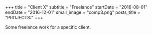 +++
title = "Client X"
subtitle = "Freelance"
startDate = "2016-08-01"
endDate = "2016-12-01"
small_image = "comp3.png"
posts_title = "PROJECTS:"
+++

Some freelance work for a specific client.
